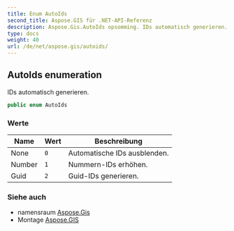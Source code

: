 ```yaml
---
title: Enum AutoIds
second_title: Aspose.GIS für .NET-API-Referenz
description: Aspose.Gis.AutoIds opsomming. IDs automatisch generieren.
type: docs
weight: 40
url: /de/net/aspose.gis/autoids/
---
```

## AutoIds enumeration

IDs automatisch generieren.

```csharp
public enum AutoIds
```

### Werte

| Name | Wert | Beschreibung |
| --- | --- | --- |
| None | `0` | Automatische IDs ausblenden. |
| Number | `1` | Nummern-IDs erhöhen. |
| Guid | `2` | Guid-IDs generieren. |

### Siehe auch

* namensraum [Aspose.Gis](../../aspose.gis/)
* Montage [Aspose.GIS](../../)


